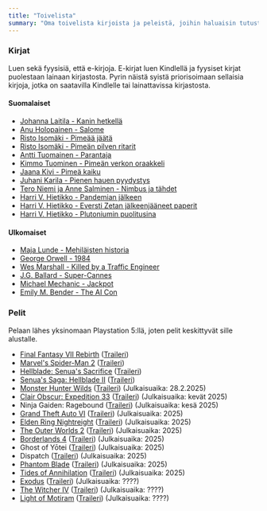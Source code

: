 ```yaml
---
title: "Toivelista"
summary: "Oma toivelista kirjoista ja peleistä, joihin haluaisin tutustua."
---
```


### Kirjat

Luen sekä fyysisiä, että e-kirjoja. E-kirjat luen Kindlellä ja fyysiset kirjat puolestaan lainaan kirjastosta. Pyrin näistä syistä priorisoimaan sellaisia kirjoja, jotka on saatavilla Kindlelle tai lainattavissa kirjastosta.

#### Suomalaiset
- [Johanna Laitila - Kanin hetkellä](https://finna.fi/Record/helmet.2567955)
- [Anu Holopainen - Salome](https://finna.fi/Record/helmet.2576955)
- [Risto Isomäki - Pimeää jäätä](https://finna.fi/Record/helmet.2580600)
- [Risto Isomäki - Pimeän pilven ritarit](https://finna.fi/Record/helmet.1312310)
- [Antti Tuomainen - Parantaja](https://finna.fi/Record/helmet.1963543)
- [Kimmo Tuominen - Pimeän verkon oraakkeli](https://finna.fi/Record/helmet.2350636)
- [Jaana Kivi - Pimeä kaiku](https://finna.fi/Record/helmet.2546075)
- [Juhani Karila - Pienen hauen pyydystys](https://finna.fi/Record/3amk.289958?sid=4731210460)
- [Tero Niemi ja Anne Salminen - Nimbus ja tähdet](https://finna.fi/Record/anders.434340?sid=4731210901)
- [Harri V. Hietikko - Pandemian jälkeen](https://finna.fi/Record/helmet.2322422)
- [Harri V. Hietikko - Eversti Zetan jälkeenjääneet paperit](https://finna.fi/Record/helmet.2387733)
- [Harri V. Hietikko - Plutoniumin puolitusina](https://finna.fi/Record/helmet.2605434)

#### Ulkomaiset
- [Maja Lunde - Mehiläisten historia ](https://finna.fi/Record/anders.1536207?sid=4731210985)
- [George Orwell - 1984](https://finna.fi/Record/anders.1859482?sid=4740060559)
- [Wes Marshall - Killed by a Traffic Engineer](https://www.killedbyatrafficengineer.com/)
- [J.G. Ballard - Super-Cannes](https://finna.fi/Record/helmet.1651504?sid=4761986339)
- [Michael Mechanic - Jackpot](https://michaelmechanic.com/jackpot-about-book-author/)
- [Emily M. Bender - The AI Con](https://thecon.ai)

### Pelit

Pelaan lähes yksinomaan Playstation 5:llä, joten pelit keskittyvät sille alustalle.

- [Final Fantasy VII Rebirth](https://ffvii.square-enix-games.com/en-us/games/rebirth) ([Traileri](https://www.youtube.com/watch?v=tUaWUyaeXhs))
- [Marvel's Spider-Man 2](https://insomniac.games/game/marvels-spider-man-2/) ([Traileri](https://www.youtube.com/watch?v=nq1M_Wc4FIc))
- [Hellblade: Senua's Sacrifice](https://www.hellblade.com/) ([Traileri](https://www.youtube.com/watch?v=fBJ0ifVtK5c))
- [Senua's Saga: Hellblade II](https://senuassaga.com/) ([Traileri](https://www.youtube.com/watch?v=3VYGOkMnGCE))
- [Monster Hunter Wilds](https://www.monsterhunter.com/wilds/) ([Traileri](https://www.youtube.com/watch?v=Q9p4uj0mHBQ)) (Julkaisuaika: 28.2.2025)
- [Clair Obscur: Expedition 33](https://www.expedition33.com/) ([Traileri](https://www.youtube.com/watch?v=-qgOZDRDynw)) (Julkaisuaika: kevät 2025)
- Ninja Gaiden: Ragebound ([Traileri](https://www.youtube.com/watch?v=d8DK6Dl3RvA)) (Julkaisuaika: kesä 2025)
- [Grand Theft Auto VI](https://www.rockstargames.com/VI) ([Traileri](https://www.youtube.com/watch?v=QdBZY2fkU-0)) (Julkaisuaika: 2025)
- [Elden Ring Nightreight](https://www.nightreign.com) ([Traileri](https://www.youtube.com/watch?v=Djtsw5k_DNc)) (Julkaisuaika: 2025)
- [The Outer Worlds 2](https://outerworlds2.obsidian.net) ([Traileri](https://www.youtube.com/watch?v=s7Xm7sy4tw4)) (Julkaisuaika: 2025)
- [Borderlands 4](https://borderlands.2k.com) ([Traileri](https://www.youtube.com/watch?v=26vY2GMfYTw)) (Julkaisuaika: 2025)
- Ghost of Yōtei ([Traileri](https://www.youtube.com/watch?v=7z7kqwuf0a8)) (Julkaisuaika: 2025)
- Dispatch ([Traileri](https://www.youtube.com/watch?v=ZbERWU5bc50)) (Julkaisuaika: 2025)
- [Phantom Blade](https://pbz.s-game.com) ([Traileri](https://www.youtube.com/watch?v=byaeiTQ804E)) (Julkaisuaika: 2025) 
- [Tides of Annihilation](https://global.playtoa.com) ([Traileri](https://www.youtube.com/watch?v=bIS17vWhFnU)) (Julkaisuaika: 2025)
- [Exodus](https://www.exodusgame.com) ([Traileri](https://www.youtube.com/watch?v=DmJxSKn47EE)) (Julkaisuaika: ????)
- [The Witcher IV](https://www.thewitcher.com/fi/en/witcher4) ([Traileri](https://www.youtube.com/watch?v=54dabgZJ5YA)) (Julkaisuaika: ????)
- [Light of Motiram](https://www.gematsu.com/games/light-of-motiram) ([Traileri](https://www.youtube.com/watch?v=5IPmpZFdNP4)) (Julkaisuaika: ????)
